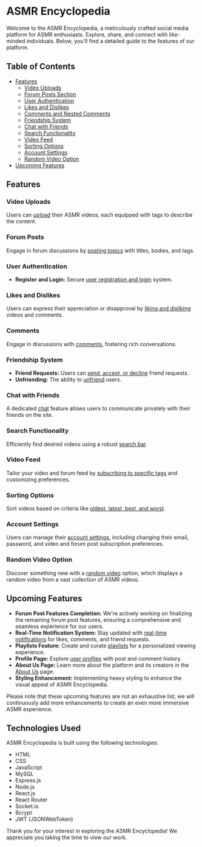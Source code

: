 # ASMR Encyclopedia

Welcome to the ASMR Encyclopedia, a meticulously crafted social media platform for ASMR enthusiasts. Explore, share, and connect with like-minded individuals. Below, you'll find a detailed guide to the features of our platform.

## Table of Contents
- [Features](#features)
  - [Video Uploads](#video-uploads)
  - [Forum Posts Section](#forum-posts)
  - [User Authentication](#user-authentication)
  - [Likes and Dislikes](#likes-and-dislikes)
  - [Comments and Nested Comments](#comments)
  - [Friendship System](#friendship-system)
  - [Chat with Friends](#chat-with-friends)
  - [Search Functionality](#search-functionality)
  - [Video Feed](#video-feed)
  - [Sorting Options](#sorting-options)
  - [Account Settings](#account-settings)
  - [Random Video Option](#random-video)
- [Upcoming Features](#upcoming-features)

## Features

### Video Uploads
Users can [upload](#video-uploads) their ASMR videos, each equipped with tags to describe the content.

### Forum Posts
Engage in forum discussions by [posting topics](#forum-posts) with titles, bodies, and tags.

### User Authentication
- **Register and Login:** Secure [user registration and login](#user-authentication) system.

### Likes and Dislikes
Users can express their appreciation or disapproval by [liking and disliking](#likes-and-dislikes) videos and comments.

### Comments
Engage in discussions with [comments](#comments), fostering rich conversations.

### Friendship System
- **Friend Requests:** Users can [send, accept, or decline](#friendship-system) friend requests.
- **Unfriending:** The ability to [unfriend](#friendship-system) users.

### Chat with Friends
A dedicated [chat](#chat-with-friends) feature allows users to communicate privately with their friends on the site.

### Search Functionality
Efficiently find desired videos using a robust [search bar](#search-functionality).

### Video Feed
Tailor your video and forum feed by [subscribing to specific tags](#video-feed) and customizing preferences.

### Sorting Options
Sort videos based on criteria like [oldest, latest, best, and worst](#sorting-options).

### Account Settings
Users can manage their [account settings](#account-settings), including changing their email, password, and video and forum post subscription preferences.

### Random Video Option
Discover something new with a [random video](#random-video) option, which displays a random video from a vast collection of ASMR videos.

## Upcoming Features
- **Forum Post Features Completion:** We're actively working on finalizing the remaining forum post features, ensuring a comprehensive and seamless experience for our users.
- **Real-Time Notification System:** Stay updated with [real-time notifications](#upcoming-features) for likes, comments, and friend requests.
- **Playlists Feature:** Create and curate [playlists](#upcoming-features) for a personalized viewing experience.
- **Profile Page:** Explore [user profiles](#upcoming-features) with post and comment history.
- **About Us Page:** Learn more about the platform and its creators in the [About Us](#upcoming-features) page.
- **Styling Enhancement:** Implementing heavy styling to enhance the visual appeal of ASMR Encyclopedia.



Please note that these upcoming features are not an exhaustive list; we will continuously add more enhancements to create an even more immersive ASMR experience.

## Technologies Used

ASMR Encyclopedia is built using the following technologies:

- HTML
- CSS
- JavaScript
- MySQL
- Express.js
- Node.js
- React.js
- React Router
- Socket.io
- Bcrypt
- JWT (JSONWebToken)

Thank you for your interest in exploring the ASMR Encyclopedia! We appreciate you taking the time to view our work. 
